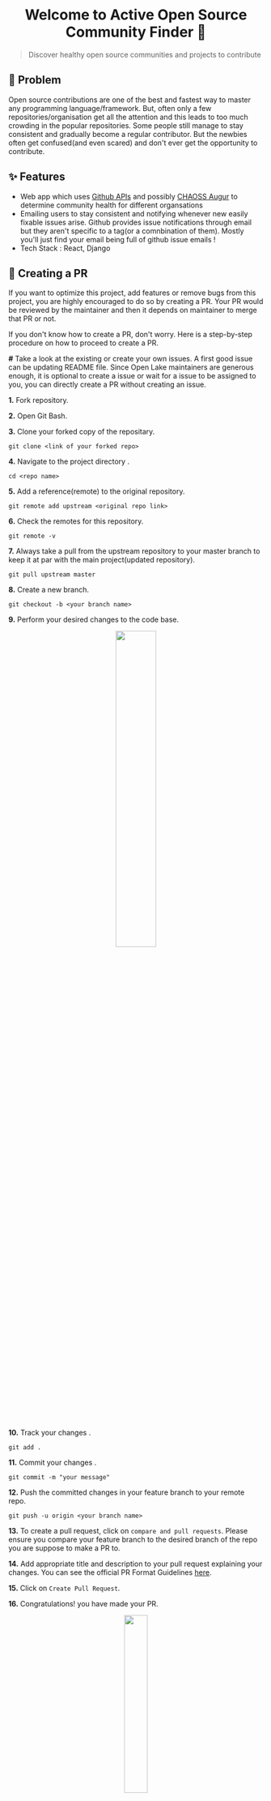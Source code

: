 <h1 align="center">Welcome to Active Open Source Community Finder 👋</h1>

> Discover healthy open source communities and projects to contribute<br /> 


## 🤔 Problem
Open source contributions are one of the best and fastest way to master any programming language/framework. But, often only a few repositories/organisation get all the attention and this leads to too much crowding in the popular repositories. Some people still manage to stay consistent and gradually become a regular contributor. But the newbies often get confused(and even scared) and don't ever get the opportunity to contribute.

## ✨ Features
- Web app which uses [Github APIs](https://docs.github.com/en/rest) and possibly [CHAOSS Augur](https://github.com/chaoss/augur) to determine community health for different organsations
- Emailing users to stay consistent and notifying whenever new easily fixable issues arise. Github provides issue notifications through email but they aren't specific to a tag(or a comnbination of them). Mostly you'll just find your email being full of github issue emails !
- Tech Stack : React, Django

## 📄 Creating a PR

If you want to optimize this project, add features or remove bugs from this project, you are highly encouraged to do so by creating a PR. Your PR would be reviewed by the maintainer and then it depends on maintainer to merge that PR or not.

If you don't know how to create a PR, don't worry. Here is a step-by-step procedure on how to proceed to create a PR.


**#**  Take a look at the existing or create your own issues. A first good issue can be updating README file. Since Open Lake maintainers are generous enough, it is optional to create a issue or wait for a issue to be assigned to you, you can directly create a PR without creating an issue.

**1.**  Fork repository.

**2.**  Open Git Bash.

**3.**  Clone your forked copy of the repositary.

```
git clone <link of your forked repo>
```

**4.** Navigate to the project directory .

```
cd <repo name>
```

**5.** Add a reference(remote) to the original repository.

```
git remote add upstream <original repo link>
```

**6.** Check the remotes for this repository.

```
git remote -v
```

**7.** Always take a pull from the upstream repository to your master branch to keep it at par with the main project(updated repository).

```
git pull upstream master
```

**8.** Create a new branch.

```
git checkout -b <your branch name>
```

**9.** Perform your desired changes to the code base.

<p align="center"><img width=40% src="https://media.giphy.com/media/QNFhOolVeCzPQ2Mx85/giphy.gif"></p>

**10.** Track your changes .

```
git add . 
```

**11.** Commit your changes .

```
git commit -m "your message"
```

**12.** Push the committed changes in your feature branch to your remote repo.

```
git push -u origin <your branch name>
```

**13.** To create a pull request, click on `compare and pull requests`. Please ensure you compare your feature branch to the desired branch of the repo you are suppose to make a PR to.

**14.** Add appropriate title and description to your pull request explaining your changes. You can see the official PR Format Guidelines [here](https://github.com/OpenLake/Leaderboard-Pro/wiki/PR-Format-Guidelines).

**15.** Click on `Create Pull Request`.

**16.** Congratulations! you have made your PR.

<p align="center"><img src="https://media.giphy.com/media/RLFYsKqesq4Q2zFHlJ/giphy.gif" width=30%></p>

**17.** Now your PR would be reviewed by the maintainer. Sometimes your maintainer would merge your PR request without asking for any further changes.
        
  <p align="center"><img width=40% src="https://media.giphy.com/media/RlrcXMffVZaouUVPGD/giphy.gif"></p>

   But sometimes your PR might be reviewed to infinity.

<p align="center"><img width=40% src="https://tenor.com/view/calculating-talking-computing-gif-15613545.gif"></p>


## Code Contributors

This project exists thanks to all the people who contribute. [[Contribute](CONTRIBUTING.md)].
<a href="https://github.com/openlake/active-oss-community-finder/graphs/contributors"><img src="https://opencollective.com/active-oss-community-finder/contributors.svg?width=890&button=false" /></a>


## Maintainers

👤 **Kumar Shivendu** [@KShivendu](https://github.com/KShivendu)
👤 **Aastha Asthana** [@aastha1999](https://github.com/aastha1999)

---
